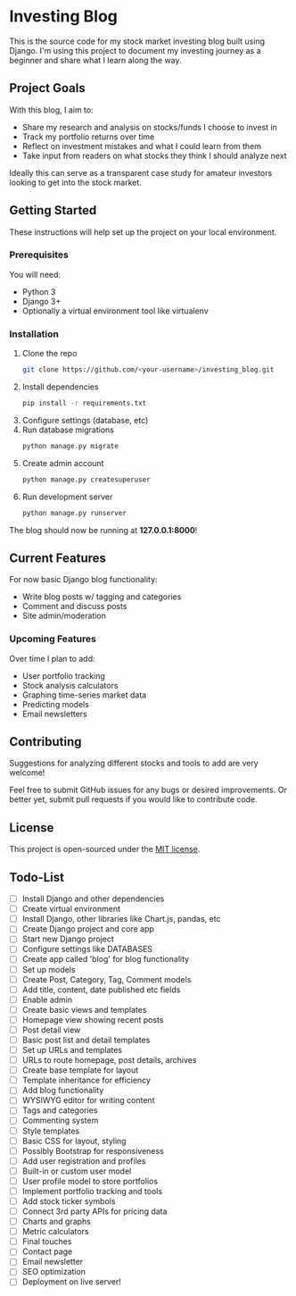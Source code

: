 # Investing Blog

This is the source code for my stock market investing blog built using Django. I'm using this project to document my investing journey as a beginner and share what I learn along the way.

## Project Goals

With this blog, I aim to:

- Share my research and analysis on stocks/funds I choose to invest in
- Track my portfolio returns over time
- Reflect on investment mistakes and what I could learn from them
- Take input from readers on what stocks they think I should analyze next

Ideally this can serve as a transparent case study for amateur investors looking to get into the stock market.

## Getting Started

These instructions will help set up the project on your local environment.

### Prerequisites

You will need:

- Python 3
- Django 3+
- Optionally a virtual environment tool like virtualenv

### Installation

1. Clone the repo
   ```sh
   git clone https://github.com/<your-username>/investing_blog.git
   ```
2. Install dependencies
   ```sh
   pip install -r requirements.txt
   ```
3. Configure settings (database, etc)
4. Run database migrations
   ```sh
   python manage.py migrate
   ```
5. Create admin account
   ```sh
   python manage.py createsuperuser
   ```
6. Run development server
   ```sh
   python manage.py runserver
   ```

The blog should now be running at **127.0.0.1:8000**!

## Current Features

For now basic Django blog functionality:

- Write blog posts w/ tagging and categories
- Comment and discuss posts
- Site admin/moderation

### Upcoming Features

Over time I plan to add:

- User portfolio tracking
- Stock analysis calculators
- Graphing time-series market data
- Predicting models
- Email newsletters

## Contributing

Suggestions for analyzing different stocks and tools to add are very welcome!

Feel free to submit GitHub issues for any bugs or desired improvements. Or better yet, submit pull requests if you would like to contribute code.

## License

This project is open-sourced under the [MIT license](https://choosealicense.com/licenses/mit).

## Todo-List

- [ ] Install Django and other dependencies
- [ ] Create virtual environment
- [ ] Install Django, other libraries like Chart.js, pandas, etc
- [ ] Create Django project and core app
- [ ] Start new Django project
- [ ] Configure settings like DATABASES
- [ ] Create app called 'blog' for blog functionality
- [ ] Set up models
- [ ] Create Post, Category, Tag, Comment models
- [ ] Add title, content, date published etc fields
- [ ] Enable admin
- [ ] Create basic views and templates
- [ ] Homepage view showing recent posts
- [ ] Post detail view
- [ ] Basic post list and detail templates
- [ ] Set up URLs and templates
- [ ] URLs to route homepage, post details, archives
- [ ] Create base template for layout
- [ ] Template inheritance for efficiency
- [ ] Add blog functionality
- [ ] WYSIWYG editor for writing content
- [ ] Tags and categories
- [ ] Commenting system
- [ ] Style templates
- [ ] Basic CSS for layout, styling
- [ ] Possibly Bootstrap for responsiveness
- [ ] Add user registration and profiles
- [ ] Built-in or custom user model
- [ ] User profile model to store portfolios
- [ ] Implement portfolio tracking and tools
- [ ] Add stock ticker symbols
- [ ] Connect 3rd party APIs for pricing data
- [ ] Charts and graphs
- [ ] Metric calculators
- [ ] Final touches
- [ ] Contact page
- [ ] Email newsletter
- [ ] SEO optimization
- [ ] Deployment on live server!

